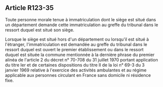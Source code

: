 Article R123-35
----
Toute personne morale tenue à immatriculation dont le siège est situé dans un
département demande cette immatriculation au greffe du tribunal dans le ressort
duquel est situé son siège.

Lorsque le siège est situé hors d'un département ou lorsqu'il est situé à
l'étranger, l'immatriculation est demandée au greffe du tribunal dans le ressort
duquel est ouvert le premier établissement ou dans le ressort duquel est située
la commune mentionnée à la dernière phrase du premier alinéa de l'article 2 du
décret n° 70-708 du 31 juillet 1970 portant application du titre Ier et de
certaines dispositions du titre II de la loi n° 69-3 du 3 janvier 1969 relative
à l'exercice des activités ambulantes et au régime applicable aux personnes
circulant en France sans domicile ni résidence fixe.
